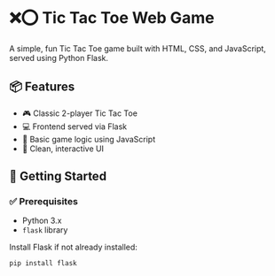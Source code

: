 # ❌⭕ Tic Tac Toe Web Game

A simple, fun Tic Tac Toe game built with HTML, CSS, and JavaScript, served using Python Flask.

## 📦 Features

- 🎮 Classic 2-player Tic Tac Toe
- 💻 Frontend served via Flask
- 🧠 Basic game logic using JavaScript
- 🎨 Clean, interactive UI

## 🚀 Getting Started

### ✅ Prerequisites

- Python 3.x
- `flask` library

Install Flask if not already installed:

```bash
pip install flask
